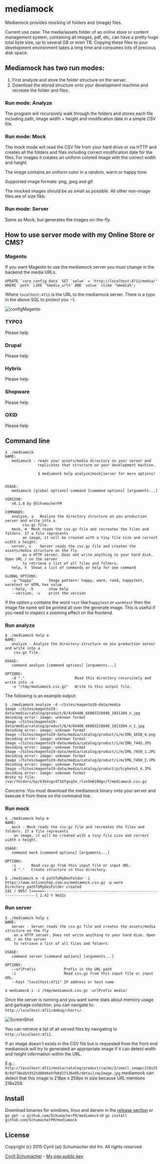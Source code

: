 # mediamock

Mediamock provides mocking of folders and (image) files.

Current use case: The media/assets folder of an online store or content 
management system, containing all images, pdf, etc, can have a pretty huge
total byte size, up to several GB or even TB. Copying these files to your 
development environment takes a long time and consumes lots of precious 
disk space.

## Mediamock has two run modes:

1. First analyze and store the folder structure on the server.
2. Download the stored structure onto your development machine
and recreate the folder and files.

### Run mode: Analyze

The program will recursively walk through the folders and stores
each file including path, image width + height and modification 
date in a simple CSV file.

### Run mode: Mock

The mock mode will read the CSV file from your hard drive or via HTTP and 
creates all the folders and files including correct modification date for the
files. For images it creates an uniform colored image with the correct width 
and height.

The image contains an uniform color in a random, warm or happy tone.

Supported image formats: png, jpeg and gif.

The mocked images should be as small as possible. All other non-image
files are of size 0kb.

### Run mode: Server

Same as Mock, but generates the images on-the-fly.

## How to use server mode with my Online Store or CMS?

### Magento

If you want Magento to use the mediamock server you must change in the backend
the media URLs.

```
UPDATE `core_config_data` SET `value` = 'http://localhost:4711/media/' 
WHERE `path` LIKE '%media_url%' AND `value` xlike '%media%';
```

Where `localhost:4711` is the URL to the mediamock server.
There is a typo in the above SQL to protect you :-).

![configMagento](/configMagento.png)

### TYPO3

Please help

### Drupal

Please help

### Hybris

Please help

### Shopware

Please help

### OXID

Please help

## Command line

```
$ ./mediamock
NAME:
   mediamock - reads your assets/media directory on your server and
               replicates that structure on your development machine.

               $ mediamock help analyze|mock|server for more options!


USAGE:
   mediamock [global options] command [command options] [arguments...]

VERSION:
   v0.1.0 by @SchumacherFM

COMMANDS:
   analyze, a	Analyze the directory structure on you production server and write into a
		csv.gz file.
   mock, m	Mock reads the csv.gz file and recreates the files and folders. If a file represents
		an image, it will be created with a tiny file size and correct width x height.
   server, s	Server reads the csv.gz file and creates the assets/media structure on the fly
		as a HTTP server. Does not write anything to your hard disk. Open URL / on the server
		to retrieve a list of all files and folders.
   help, h	Shows a list of commands or help for one command

GLOBAL OPTIONS:
   -p "happy"		Image pattern: happy, warm, rand, happytext, warmtext or HTML hex value
   --help, -h		show help
   --version, -v	print the version
```

If the option `p` contains the word `text` like h`appytext` or `warmtext` then the image file name
will be printed all over the generate image. This is useful if you need to inspect a zooming
effect on the frontend.

### Run analyze

```
$ ./mediamock help a
NAME:
   analyze - Analyze the directory structure on you production server and write into a
	csv.gz file.

USAGE:
   command analyze [command options] [arguments...]

OPTIONS:
   -d "."						Read this directory recursively and write into -o
   -o "/tmp/mediamock.csv.gz"	Write to this output file.
```

The following is an example output:

```
$ ./mediamock analyze -d ~/Sites/magento19-data/media
Image ~/Sites/magento19-data/media/catalog/product/6/4/64406_66803218048_1831204_n.jpg decoding error: image: unknown format
Image ~/Sites/magento19-data/media/catalog/product/6/4/64406_66803218048_1813204_n_1.jpg decoding error: image: unknown format
Image ~/Sites/magento19-data/media/catalog/product/i/m/IMG_1658_4.png decoding error: image: unknown format
Image ~/Sites/magento19-data/media/catalog/product/i/m/IMG_7445.JPG decoding error: image: unknown format
Image ~/Sites/magento19-data/media/catalog/product/i/m/IMG_7450_1.JPG decoding error: image: unknown format
Image ~/Sites/magento19-data/media/catalog/product/i/m/IMG_7450_2.JPG decoding error: image: unknown format
Image ~/Sites/magento19-data/media/catalog/product/p/h/photo1_4.JPG decoding error: image: unknown format
Wrote to file: /var/folders/bp/b3k4vgcd716fgxqtm_rlvn5m0100gn/T/mediamock.csv.gz
```

Concerns: You must download the mediamock binary onto your server and execute 
it from there on the command line. 

### Run mock

```
$ ./mediamock help m
NAME:
   mock - Mock reads the csv.gz file and recreates the files and folders. If a file represents
	an image, it will be created with a tiny file size and correct width x height.

USAGE:
   command mock [command options] [arguments...]

OPTIONS:
   -i 		Read csv.gz from this input file or input URL.
   -d "."	Create structure in this directory.
```

```
$ ./mediamock m -d pathToMyDevFolder -i https://www.onlineshop.com.au/mediamock.csv.gz -p warm
Directory pathToMyDevFolder created
241 / 9957 [=====>------------------------------------------------------------------] 2.42 % 9m32s
```

### Run server

```
$ ./mediamock help s
NAME:
   server - Server reads the csv.gz file and creates the assets/media structure on the fly
	as a HTTP server. Does not write anything to your hard disk. Open URL / on the server
	to retrieve a list of all files and folders.

USAGE:
   command server [command options] [arguments...]

OPTIONS:
   --urlPrefix 		       Prefix in the URL path
   -i 				       Read csv.gz from this input file or input URL.
   --host "localhost:4711" IP address or host name
```

```
$ mediamock s -i /tmp/mediamock.csv.gz -urlPrefix media/
```

Once the server is running and you want some stats about memory usage and garbage collection,
you can navigate to: `http://localhost:4711/debug/charts/`.

![ScreenShot](/debugCharts.png)

You can retrieve a list of all served files by navigating to `http://localhost:4711`.

If an image doesn't exists in the CSV file but is requested from the front end
mediamock will try to generated an appropriate image if it can detect width and height
information within the URL.

E.g.: `http://localhost:4711/media/catalog/product/cache/2/small_image/218x258/9df78eab33525d08d6e5fb8d27136e95/detail/myImage.jpg`
mediamock can detect that this image is 218px x 258px in size because URL mentions 218x258.

## Install

Download binaries for windows, linux and darwin in the [release section](https://github.com/SchumacherFM/mediamock/releases) or 
`go get -u github.com/SchumacherFM/mediamock` or
`go install github.com/SchumacherFM/mediamock`

## License

Copyright (c) 2015 Cyrill (at) Schumacher dot fm. All rights reserved.

[Cyrill Schumacher](https://github.com/SchumacherFM) - [My pgp public key](http://www.schumacher.fm/cyrill.asc)
